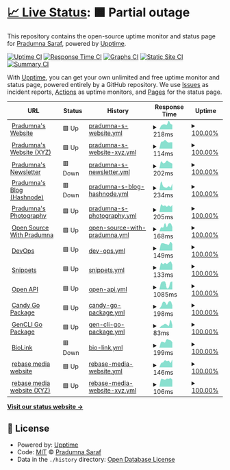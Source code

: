 # [📈 Live Status](https://Pradumnasaraf.github.io/Monitoring): <!--live status--> **🟧 Partial outage**

This repository contains the open-source uptime monitor and status page for [Pradumna Saraf](https://www.pradumnasaraf.dev), powered by [Upptime](https://github.com/upptime/upptime).

[![Uptime CI](https://github.com/Pradumnasaraf/Monitoring/workflows/Uptime%20CI/badge.svg)](https://github.com/Pradumnasaraf/Monitoring/actions?query=workflow%3A%22Uptime+CI%22)
[![Response Time CI](https://github.com/Pradumnasaraf/Monitoring/workflows/Response%20Time%20CI/badge.svg)](https://github.com/Pradumnasaraf/Monitoring/actions?query=workflow%3A%22Response+Time+CI%22)
[![Graphs CI](https://github.com/Pradumnasaraf/Monitoring/workflows/Graphs%20CI/badge.svg)](https://github.com/Pradumnasaraf/Monitoring/actions?query=workflow%3A%22Graphs+CI%22)
[![Static Site CI](https://github.com/Pradumnasaraf/Monitoring/workflows/Static%20Site%20CI/badge.svg)](https://github.com/Pradumnasaraf/Monitoring/actions?query=workflow%3A%22Static+Site+CI%22)
[![Summary CI](https://github.com/Pradumnasaraf/Monitoring/workflows/Summary%20CI/badge.svg)](https://github.com/Pradumnasaraf/Monitoring/actions?query=workflow%3A%22Summary+CI%22)

With [Upptime](https://upptime.js.org), you can get your own unlimited and free uptime monitor and status page, powered entirely by a GitHub repository. We use [Issues](https://github.com/Pradumnasaraf/Monitoring/issues) as incident reports, [Actions](https://github.com/Pradumnasaraf/Monitoring/actions) as uptime monitors, and [Pages](https://Pradumnasaraf.github.io/Monitoring) for the status page.

<!--start: status pages-->
<!-- This summary is generated by Upptime (https://github.com/upptime/upptime) -->
<!-- Do not edit this manually, your changes will be overwritten -->
<!-- prettier-ignore -->
| URL | Status | History | Response Time | Uptime |
| --- | ------ | ------- | ------------- | ------ |
| <img alt="" src="https://icons.duckduckgo.com/ip3/pradumnasaraf.dev.ico" height="13"> [Pradumna's Website](https://pradumnasaraf.dev) | 🟩 Up | [pradumna-s-website.yml](https://github.com/Pradumnasaraf/Monitoring/commits/HEAD/history/pradumna-s-website.yml) | <details><summary><img alt="Response time graph" src="./graphs/pradumna-s-website/response-time-week.png" height="20"> 218ms</summary><br><a href="https://Pradumnasaraf.github.io/Monitoring/history/pradumna-s-website"><img alt="Response time 188" src="https://img.shields.io/endpoint?url=https%3A%2F%2Fraw.githubusercontent.com%2FPradumnasaraf%2FMonitoring%2FHEAD%2Fapi%2Fpradumna-s-website%2Fresponse-time.json"></a><br><a href="https://Pradumnasaraf.github.io/Monitoring/history/pradumna-s-website"><img alt="24-hour response time 200" src="https://img.shields.io/endpoint?url=https%3A%2F%2Fraw.githubusercontent.com%2FPradumnasaraf%2FMonitoring%2FHEAD%2Fapi%2Fpradumna-s-website%2Fresponse-time-day.json"></a><br><a href="https://Pradumnasaraf.github.io/Monitoring/history/pradumna-s-website"><img alt="7-day response time 218" src="https://img.shields.io/endpoint?url=https%3A%2F%2Fraw.githubusercontent.com%2FPradumnasaraf%2FMonitoring%2FHEAD%2Fapi%2Fpradumna-s-website%2Fresponse-time-week.json"></a><br><a href="https://Pradumnasaraf.github.io/Monitoring/history/pradumna-s-website"><img alt="30-day response time 199" src="https://img.shields.io/endpoint?url=https%3A%2F%2Fraw.githubusercontent.com%2FPradumnasaraf%2FMonitoring%2FHEAD%2Fapi%2Fpradumna-s-website%2Fresponse-time-month.json"></a><br><a href="https://Pradumnasaraf.github.io/Monitoring/history/pradumna-s-website"><img alt="1-year response time 188" src="https://img.shields.io/endpoint?url=https%3A%2F%2Fraw.githubusercontent.com%2FPradumnasaraf%2FMonitoring%2FHEAD%2Fapi%2Fpradumna-s-website%2Fresponse-time-year.json"></a></details> | <details><summary><a href="https://Pradumnasaraf.github.io/Monitoring/history/pradumna-s-website">100.00%</a></summary><a href="https://Pradumnasaraf.github.io/Monitoring/history/pradumna-s-website"><img alt="All-time uptime 100.00%" src="https://img.shields.io/endpoint?url=https%3A%2F%2Fraw.githubusercontent.com%2FPradumnasaraf%2FMonitoring%2FHEAD%2Fapi%2Fpradumna-s-website%2Fuptime.json"></a><br><a href="https://Pradumnasaraf.github.io/Monitoring/history/pradumna-s-website"><img alt="24-hour uptime 100.00%" src="https://img.shields.io/endpoint?url=https%3A%2F%2Fraw.githubusercontent.com%2FPradumnasaraf%2FMonitoring%2FHEAD%2Fapi%2Fpradumna-s-website%2Fuptime-day.json"></a><br><a href="https://Pradumnasaraf.github.io/Monitoring/history/pradumna-s-website"><img alt="7-day uptime 100.00%" src="https://img.shields.io/endpoint?url=https%3A%2F%2Fraw.githubusercontent.com%2FPradumnasaraf%2FMonitoring%2FHEAD%2Fapi%2Fpradumna-s-website%2Fuptime-week.json"></a><br><a href="https://Pradumnasaraf.github.io/Monitoring/history/pradumna-s-website"><img alt="30-day uptime 100.00%" src="https://img.shields.io/endpoint?url=https%3A%2F%2Fraw.githubusercontent.com%2FPradumnasaraf%2FMonitoring%2FHEAD%2Fapi%2Fpradumna-s-website%2Fuptime-month.json"></a><br><a href="https://Pradumnasaraf.github.io/Monitoring/history/pradumna-s-website"><img alt="1-year uptime 100.00%" src="https://img.shields.io/endpoint?url=https%3A%2F%2Fraw.githubusercontent.com%2FPradumnasaraf%2FMonitoring%2FHEAD%2Fapi%2Fpradumna-s-website%2Fuptime-year.json"></a></details>
| <img alt="" src="https://icons.duckduckgo.com/ip3/pradumnasaraf.xyz.ico" height="13"> [Pradumna's Website (XYZ)](https://pradumnasaraf.xyz) | 🟩 Up | [pradumna-s-website-xyz.yml](https://github.com/Pradumnasaraf/Monitoring/commits/HEAD/history/pradumna-s-website-xyz.yml) | <details><summary><img alt="Response time graph" src="./graphs/pradumna-s-website-xyz/response-time-week.png" height="20"> 114ms</summary><br><a href="https://Pradumnasaraf.github.io/Monitoring/history/pradumna-s-website-xyz"><img alt="Response time 122" src="https://img.shields.io/endpoint?url=https%3A%2F%2Fraw.githubusercontent.com%2FPradumnasaraf%2FMonitoring%2FHEAD%2Fapi%2Fpradumna-s-website-xyz%2Fresponse-time.json"></a><br><a href="https://Pradumnasaraf.github.io/Monitoring/history/pradumna-s-website-xyz"><img alt="24-hour response time 133" src="https://img.shields.io/endpoint?url=https%3A%2F%2Fraw.githubusercontent.com%2FPradumnasaraf%2FMonitoring%2FHEAD%2Fapi%2Fpradumna-s-website-xyz%2Fresponse-time-day.json"></a><br><a href="https://Pradumnasaraf.github.io/Monitoring/history/pradumna-s-website-xyz"><img alt="7-day response time 114" src="https://img.shields.io/endpoint?url=https%3A%2F%2Fraw.githubusercontent.com%2FPradumnasaraf%2FMonitoring%2FHEAD%2Fapi%2Fpradumna-s-website-xyz%2Fresponse-time-week.json"></a><br><a href="https://Pradumnasaraf.github.io/Monitoring/history/pradumna-s-website-xyz"><img alt="30-day response time 121" src="https://img.shields.io/endpoint?url=https%3A%2F%2Fraw.githubusercontent.com%2FPradumnasaraf%2FMonitoring%2FHEAD%2Fapi%2Fpradumna-s-website-xyz%2Fresponse-time-month.json"></a><br><a href="https://Pradumnasaraf.github.io/Monitoring/history/pradumna-s-website-xyz"><img alt="1-year response time 122" src="https://img.shields.io/endpoint?url=https%3A%2F%2Fraw.githubusercontent.com%2FPradumnasaraf%2FMonitoring%2FHEAD%2Fapi%2Fpradumna-s-website-xyz%2Fresponse-time-year.json"></a></details> | <details><summary><a href="https://Pradumnasaraf.github.io/Monitoring/history/pradumna-s-website-xyz">100.00%</a></summary><a href="https://Pradumnasaraf.github.io/Monitoring/history/pradumna-s-website-xyz"><img alt="All-time uptime 100.00%" src="https://img.shields.io/endpoint?url=https%3A%2F%2Fraw.githubusercontent.com%2FPradumnasaraf%2FMonitoring%2FHEAD%2Fapi%2Fpradumna-s-website-xyz%2Fuptime.json"></a><br><a href="https://Pradumnasaraf.github.io/Monitoring/history/pradumna-s-website-xyz"><img alt="24-hour uptime 100.00%" src="https://img.shields.io/endpoint?url=https%3A%2F%2Fraw.githubusercontent.com%2FPradumnasaraf%2FMonitoring%2FHEAD%2Fapi%2Fpradumna-s-website-xyz%2Fuptime-day.json"></a><br><a href="https://Pradumnasaraf.github.io/Monitoring/history/pradumna-s-website-xyz"><img alt="7-day uptime 100.00%" src="https://img.shields.io/endpoint?url=https%3A%2F%2Fraw.githubusercontent.com%2FPradumnasaraf%2FMonitoring%2FHEAD%2Fapi%2Fpradumna-s-website-xyz%2Fuptime-week.json"></a><br><a href="https://Pradumnasaraf.github.io/Monitoring/history/pradumna-s-website-xyz"><img alt="30-day uptime 100.00%" src="https://img.shields.io/endpoint?url=https%3A%2F%2Fraw.githubusercontent.com%2FPradumnasaraf%2FMonitoring%2FHEAD%2Fapi%2Fpradumna-s-website-xyz%2Fuptime-month.json"></a><br><a href="https://Pradumnasaraf.github.io/Monitoring/history/pradumna-s-website-xyz"><img alt="1-year uptime 100.00%" src="https://img.shields.io/endpoint?url=https%3A%2F%2Fraw.githubusercontent.com%2FPradumnasaraf%2FMonitoring%2FHEAD%2Fapi%2Fpradumna-s-website-xyz%2Fuptime-year.json"></a></details>
| <img alt="" src="https://icons.duckduckgo.com/ip3/newsletter.pradumnasaraf.dev.ico" height="13"> [Pradumna's Newsletter](https://newsletter.pradumnasaraf.dev) | 🟥 Down | [pradumna-s-newsletter.yml](https://github.com/Pradumnasaraf/Monitoring/commits/HEAD/history/pradumna-s-newsletter.yml) | <details><summary><img alt="Response time graph" src="./graphs/pradumna-s-newsletter/response-time-week.png" height="20"> 202ms</summary><br><a href="https://Pradumnasaraf.github.io/Monitoring/history/pradumna-s-newsletter"><img alt="Response time 208" src="https://img.shields.io/endpoint?url=https%3A%2F%2Fraw.githubusercontent.com%2FPradumnasaraf%2FMonitoring%2FHEAD%2Fapi%2Fpradumna-s-newsletter%2Fresponse-time.json"></a><br><a href="https://Pradumnasaraf.github.io/Monitoring/history/pradumna-s-newsletter"><img alt="24-hour response time 211" src="https://img.shields.io/endpoint?url=https%3A%2F%2Fraw.githubusercontent.com%2FPradumnasaraf%2FMonitoring%2FHEAD%2Fapi%2Fpradumna-s-newsletter%2Fresponse-time-day.json"></a><br><a href="https://Pradumnasaraf.github.io/Monitoring/history/pradumna-s-newsletter"><img alt="7-day response time 202" src="https://img.shields.io/endpoint?url=https%3A%2F%2Fraw.githubusercontent.com%2FPradumnasaraf%2FMonitoring%2FHEAD%2Fapi%2Fpradumna-s-newsletter%2Fresponse-time-week.json"></a><br><a href="https://Pradumnasaraf.github.io/Monitoring/history/pradumna-s-newsletter"><img alt="30-day response time 203" src="https://img.shields.io/endpoint?url=https%3A%2F%2Fraw.githubusercontent.com%2FPradumnasaraf%2FMonitoring%2FHEAD%2Fapi%2Fpradumna-s-newsletter%2Fresponse-time-month.json"></a><br><a href="https://Pradumnasaraf.github.io/Monitoring/history/pradumna-s-newsletter"><img alt="1-year response time 208" src="https://img.shields.io/endpoint?url=https%3A%2F%2Fraw.githubusercontent.com%2FPradumnasaraf%2FMonitoring%2FHEAD%2Fapi%2Fpradumna-s-newsletter%2Fresponse-time-year.json"></a></details> | <details><summary><a href="https://Pradumnasaraf.github.io/Monitoring/history/pradumna-s-newsletter">100.00%</a></summary><a href="https://Pradumnasaraf.github.io/Monitoring/history/pradumna-s-newsletter"><img alt="All-time uptime 94.89%" src="https://img.shields.io/endpoint?url=https%3A%2F%2Fraw.githubusercontent.com%2FPradumnasaraf%2FMonitoring%2FHEAD%2Fapi%2Fpradumna-s-newsletter%2Fuptime.json"></a><br><a href="https://Pradumnasaraf.github.io/Monitoring/history/pradumna-s-newsletter"><img alt="24-hour uptime 100.00%" src="https://img.shields.io/endpoint?url=https%3A%2F%2Fraw.githubusercontent.com%2FPradumnasaraf%2FMonitoring%2FHEAD%2Fapi%2Fpradumna-s-newsletter%2Fuptime-day.json"></a><br><a href="https://Pradumnasaraf.github.io/Monitoring/history/pradumna-s-newsletter"><img alt="7-day uptime 100.00%" src="https://img.shields.io/endpoint?url=https%3A%2F%2Fraw.githubusercontent.com%2FPradumnasaraf%2FMonitoring%2FHEAD%2Fapi%2Fpradumna-s-newsletter%2Fuptime-week.json"></a><br><a href="https://Pradumnasaraf.github.io/Monitoring/history/pradumna-s-newsletter"><img alt="30-day uptime 100.00%" src="https://img.shields.io/endpoint?url=https%3A%2F%2Fraw.githubusercontent.com%2FPradumnasaraf%2FMonitoring%2FHEAD%2Fapi%2Fpradumna-s-newsletter%2Fuptime-month.json"></a><br><a href="https://Pradumnasaraf.github.io/Monitoring/history/pradumna-s-newsletter"><img alt="1-year uptime 94.89%" src="https://img.shields.io/endpoint?url=https%3A%2F%2Fraw.githubusercontent.com%2FPradumnasaraf%2FMonitoring%2FHEAD%2Fapi%2Fpradumna-s-newsletter%2Fuptime-year.json"></a></details>
| <img alt="" src="https://icons.duckduckgo.com/ip3/blog.pradumnasaraf.dev.ico" height="13"> [Pradumna's Blog (Hashnode)](https://blog.pradumnasaraf.dev) | 🟥 Down | [pradumna-s-blog-hashnode.yml](https://github.com/Pradumnasaraf/Monitoring/commits/HEAD/history/pradumna-s-blog-hashnode.yml) | <details><summary><img alt="Response time graph" src="./graphs/pradumna-s-blog-hashnode/response-time-week.png" height="20"> 234ms</summary><br><a href="https://Pradumnasaraf.github.io/Monitoring/history/pradumna-s-blog-hashnode"><img alt="Response time 237" src="https://img.shields.io/endpoint?url=https%3A%2F%2Fraw.githubusercontent.com%2FPradumnasaraf%2FMonitoring%2FHEAD%2Fapi%2Fpradumna-s-blog-hashnode%2Fresponse-time.json"></a><br><a href="https://Pradumnasaraf.github.io/Monitoring/history/pradumna-s-blog-hashnode"><img alt="24-hour response time 155" src="https://img.shields.io/endpoint?url=https%3A%2F%2Fraw.githubusercontent.com%2FPradumnasaraf%2FMonitoring%2FHEAD%2Fapi%2Fpradumna-s-blog-hashnode%2Fresponse-time-day.json"></a><br><a href="https://Pradumnasaraf.github.io/Monitoring/history/pradumna-s-blog-hashnode"><img alt="7-day response time 234" src="https://img.shields.io/endpoint?url=https%3A%2F%2Fraw.githubusercontent.com%2FPradumnasaraf%2FMonitoring%2FHEAD%2Fapi%2Fpradumna-s-blog-hashnode%2Fresponse-time-week.json"></a><br><a href="https://Pradumnasaraf.github.io/Monitoring/history/pradumna-s-blog-hashnode"><img alt="30-day response time 249" src="https://img.shields.io/endpoint?url=https%3A%2F%2Fraw.githubusercontent.com%2FPradumnasaraf%2FMonitoring%2FHEAD%2Fapi%2Fpradumna-s-blog-hashnode%2Fresponse-time-month.json"></a><br><a href="https://Pradumnasaraf.github.io/Monitoring/history/pradumna-s-blog-hashnode"><img alt="1-year response time 237" src="https://img.shields.io/endpoint?url=https%3A%2F%2Fraw.githubusercontent.com%2FPradumnasaraf%2FMonitoring%2FHEAD%2Fapi%2Fpradumna-s-blog-hashnode%2Fresponse-time-year.json"></a></details> | <details><summary><a href="https://Pradumnasaraf.github.io/Monitoring/history/pradumna-s-blog-hashnode">100.00%</a></summary><a href="https://Pradumnasaraf.github.io/Monitoring/history/pradumna-s-blog-hashnode"><img alt="All-time uptime 94.89%" src="https://img.shields.io/endpoint?url=https%3A%2F%2Fraw.githubusercontent.com%2FPradumnasaraf%2FMonitoring%2FHEAD%2Fapi%2Fpradumna-s-blog-hashnode%2Fuptime.json"></a><br><a href="https://Pradumnasaraf.github.io/Monitoring/history/pradumna-s-blog-hashnode"><img alt="24-hour uptime 100.00%" src="https://img.shields.io/endpoint?url=https%3A%2F%2Fraw.githubusercontent.com%2FPradumnasaraf%2FMonitoring%2FHEAD%2Fapi%2Fpradumna-s-blog-hashnode%2Fuptime-day.json"></a><br><a href="https://Pradumnasaraf.github.io/Monitoring/history/pradumna-s-blog-hashnode"><img alt="7-day uptime 100.00%" src="https://img.shields.io/endpoint?url=https%3A%2F%2Fraw.githubusercontent.com%2FPradumnasaraf%2FMonitoring%2FHEAD%2Fapi%2Fpradumna-s-blog-hashnode%2Fuptime-week.json"></a><br><a href="https://Pradumnasaraf.github.io/Monitoring/history/pradumna-s-blog-hashnode"><img alt="30-day uptime 100.00%" src="https://img.shields.io/endpoint?url=https%3A%2F%2Fraw.githubusercontent.com%2FPradumnasaraf%2FMonitoring%2FHEAD%2Fapi%2Fpradumna-s-blog-hashnode%2Fuptime-month.json"></a><br><a href="https://Pradumnasaraf.github.io/Monitoring/history/pradumna-s-blog-hashnode"><img alt="1-year uptime 94.89%" src="https://img.shields.io/endpoint?url=https%3A%2F%2Fraw.githubusercontent.com%2FPradumnasaraf%2FMonitoring%2FHEAD%2Fapi%2Fpradumna-s-blog-hashnode%2Fuptime-year.json"></a></details>
| <img alt="" src="https://icons.duckduckgo.com/ip3/camera.pradumnasaraf.dev.ico" height="13"> [Pradumna's Photography](https://camera.pradumnasaraf.dev) | 🟩 Up | [pradumna-s-photography.yml](https://github.com/Pradumnasaraf/Monitoring/commits/HEAD/history/pradumna-s-photography.yml) | <details><summary><img alt="Response time graph" src="./graphs/pradumna-s-photography/response-time-week.png" height="20"> 205ms</summary><br><a href="https://Pradumnasaraf.github.io/Monitoring/history/pradumna-s-photography"><img alt="Response time 223" src="https://img.shields.io/endpoint?url=https%3A%2F%2Fraw.githubusercontent.com%2FPradumnasaraf%2FMonitoring%2FHEAD%2Fapi%2Fpradumna-s-photography%2Fresponse-time.json"></a><br><a href="https://Pradumnasaraf.github.io/Monitoring/history/pradumna-s-photography"><img alt="24-hour response time 173" src="https://img.shields.io/endpoint?url=https%3A%2F%2Fraw.githubusercontent.com%2FPradumnasaraf%2FMonitoring%2FHEAD%2Fapi%2Fpradumna-s-photography%2Fresponse-time-day.json"></a><br><a href="https://Pradumnasaraf.github.io/Monitoring/history/pradumna-s-photography"><img alt="7-day response time 205" src="https://img.shields.io/endpoint?url=https%3A%2F%2Fraw.githubusercontent.com%2FPradumnasaraf%2FMonitoring%2FHEAD%2Fapi%2Fpradumna-s-photography%2Fresponse-time-week.json"></a><br><a href="https://Pradumnasaraf.github.io/Monitoring/history/pradumna-s-photography"><img alt="30-day response time 230" src="https://img.shields.io/endpoint?url=https%3A%2F%2Fraw.githubusercontent.com%2FPradumnasaraf%2FMonitoring%2FHEAD%2Fapi%2Fpradumna-s-photography%2Fresponse-time-month.json"></a><br><a href="https://Pradumnasaraf.github.io/Monitoring/history/pradumna-s-photography"><img alt="1-year response time 223" src="https://img.shields.io/endpoint?url=https%3A%2F%2Fraw.githubusercontent.com%2FPradumnasaraf%2FMonitoring%2FHEAD%2Fapi%2Fpradumna-s-photography%2Fresponse-time-year.json"></a></details> | <details><summary><a href="https://Pradumnasaraf.github.io/Monitoring/history/pradumna-s-photography">100.00%</a></summary><a href="https://Pradumnasaraf.github.io/Monitoring/history/pradumna-s-photography"><img alt="All-time uptime 100.00%" src="https://img.shields.io/endpoint?url=https%3A%2F%2Fraw.githubusercontent.com%2FPradumnasaraf%2FMonitoring%2FHEAD%2Fapi%2Fpradumna-s-photography%2Fuptime.json"></a><br><a href="https://Pradumnasaraf.github.io/Monitoring/history/pradumna-s-photography"><img alt="24-hour uptime 100.00%" src="https://img.shields.io/endpoint?url=https%3A%2F%2Fraw.githubusercontent.com%2FPradumnasaraf%2FMonitoring%2FHEAD%2Fapi%2Fpradumna-s-photography%2Fuptime-day.json"></a><br><a href="https://Pradumnasaraf.github.io/Monitoring/history/pradumna-s-photography"><img alt="7-day uptime 100.00%" src="https://img.shields.io/endpoint?url=https%3A%2F%2Fraw.githubusercontent.com%2FPradumnasaraf%2FMonitoring%2FHEAD%2Fapi%2Fpradumna-s-photography%2Fuptime-week.json"></a><br><a href="https://Pradumnasaraf.github.io/Monitoring/history/pradumna-s-photography"><img alt="30-day uptime 100.00%" src="https://img.shields.io/endpoint?url=https%3A%2F%2Fraw.githubusercontent.com%2FPradumnasaraf%2FMonitoring%2FHEAD%2Fapi%2Fpradumna-s-photography%2Fuptime-month.json"></a><br><a href="https://Pradumnasaraf.github.io/Monitoring/history/pradumna-s-photography"><img alt="1-year uptime 100.00%" src="https://img.shields.io/endpoint?url=https%3A%2F%2Fraw.githubusercontent.com%2FPradumnasaraf%2FMonitoring%2FHEAD%2Fapi%2Fpradumna-s-photography%2Fuptime-year.json"></a></details>
| <img alt="" src="https://icons.duckduckgo.com/ip3/os.pradumnasaraf.dev.ico" height="13"> [Open Source With Pradumna](https://os.pradumnasaraf.dev) | 🟩 Up | [open-source-with-pradumna.yml](https://github.com/Pradumnasaraf/Monitoring/commits/HEAD/history/open-source-with-pradumna.yml) | <details><summary><img alt="Response time graph" src="./graphs/open-source-with-pradumna/response-time-week.png" height="20"> 168ms</summary><br><a href="https://Pradumnasaraf.github.io/Monitoring/history/open-source-with-pradumna"><img alt="Response time 229" src="https://img.shields.io/endpoint?url=https%3A%2F%2Fraw.githubusercontent.com%2FPradumnasaraf%2FMonitoring%2FHEAD%2Fapi%2Fopen-source-with-pradumna%2Fresponse-time.json"></a><br><a href="https://Pradumnasaraf.github.io/Monitoring/history/open-source-with-pradumna"><img alt="24-hour response time 159" src="https://img.shields.io/endpoint?url=https%3A%2F%2Fraw.githubusercontent.com%2FPradumnasaraf%2FMonitoring%2FHEAD%2Fapi%2Fopen-source-with-pradumna%2Fresponse-time-day.json"></a><br><a href="https://Pradumnasaraf.github.io/Monitoring/history/open-source-with-pradumna"><img alt="7-day response time 168" src="https://img.shields.io/endpoint?url=https%3A%2F%2Fraw.githubusercontent.com%2FPradumnasaraf%2FMonitoring%2FHEAD%2Fapi%2Fopen-source-with-pradumna%2Fresponse-time-week.json"></a><br><a href="https://Pradumnasaraf.github.io/Monitoring/history/open-source-with-pradumna"><img alt="30-day response time 177" src="https://img.shields.io/endpoint?url=https%3A%2F%2Fraw.githubusercontent.com%2FPradumnasaraf%2FMonitoring%2FHEAD%2Fapi%2Fopen-source-with-pradumna%2Fresponse-time-month.json"></a><br><a href="https://Pradumnasaraf.github.io/Monitoring/history/open-source-with-pradumna"><img alt="1-year response time 181" src="https://img.shields.io/endpoint?url=https%3A%2F%2Fraw.githubusercontent.com%2FPradumnasaraf%2FMonitoring%2FHEAD%2Fapi%2Fopen-source-with-pradumna%2Fresponse-time-year.json"></a></details> | <details><summary><a href="https://Pradumnasaraf.github.io/Monitoring/history/open-source-with-pradumna">100.00%</a></summary><a href="https://Pradumnasaraf.github.io/Monitoring/history/open-source-with-pradumna"><img alt="All-time uptime 99.92%" src="https://img.shields.io/endpoint?url=https%3A%2F%2Fraw.githubusercontent.com%2FPradumnasaraf%2FMonitoring%2FHEAD%2Fapi%2Fopen-source-with-pradumna%2Fuptime.json"></a><br><a href="https://Pradumnasaraf.github.io/Monitoring/history/open-source-with-pradumna"><img alt="24-hour uptime 100.00%" src="https://img.shields.io/endpoint?url=https%3A%2F%2Fraw.githubusercontent.com%2FPradumnasaraf%2FMonitoring%2FHEAD%2Fapi%2Fopen-source-with-pradumna%2Fuptime-day.json"></a><br><a href="https://Pradumnasaraf.github.io/Monitoring/history/open-source-with-pradumna"><img alt="7-day uptime 100.00%" src="https://img.shields.io/endpoint?url=https%3A%2F%2Fraw.githubusercontent.com%2FPradumnasaraf%2FMonitoring%2FHEAD%2Fapi%2Fopen-source-with-pradumna%2Fuptime-week.json"></a><br><a href="https://Pradumnasaraf.github.io/Monitoring/history/open-source-with-pradumna"><img alt="30-day uptime 100.00%" src="https://img.shields.io/endpoint?url=https%3A%2F%2Fraw.githubusercontent.com%2FPradumnasaraf%2FMonitoring%2FHEAD%2Fapi%2Fopen-source-with-pradumna%2Fuptime-month.json"></a><br><a href="https://Pradumnasaraf.github.io/Monitoring/history/open-source-with-pradumna"><img alt="1-year uptime 99.99%" src="https://img.shields.io/endpoint?url=https%3A%2F%2Fraw.githubusercontent.com%2FPradumnasaraf%2FMonitoring%2FHEAD%2Fapi%2Fopen-source-with-pradumna%2Fuptime-year.json"></a></details>
| <img alt="" src="https://icons.duckduckgo.com/ip3/devops.pradumnasaraf.dev.ico" height="13"> [DevOps](https://devops.pradumnasaraf.dev) | 🟩 Up | [dev-ops.yml](https://github.com/Pradumnasaraf/Monitoring/commits/HEAD/history/dev-ops.yml) | <details><summary><img alt="Response time graph" src="./graphs/dev-ops/response-time-week.png" height="20"> 149ms</summary><br><a href="https://Pradumnasaraf.github.io/Monitoring/history/dev-ops"><img alt="Response time 163" src="https://img.shields.io/endpoint?url=https%3A%2F%2Fraw.githubusercontent.com%2FPradumnasaraf%2FMonitoring%2FHEAD%2Fapi%2Fdev-ops%2Fresponse-time.json"></a><br><a href="https://Pradumnasaraf.github.io/Monitoring/history/dev-ops"><img alt="24-hour response time 195" src="https://img.shields.io/endpoint?url=https%3A%2F%2Fraw.githubusercontent.com%2FPradumnasaraf%2FMonitoring%2FHEAD%2Fapi%2Fdev-ops%2Fresponse-time-day.json"></a><br><a href="https://Pradumnasaraf.github.io/Monitoring/history/dev-ops"><img alt="7-day response time 149" src="https://img.shields.io/endpoint?url=https%3A%2F%2Fraw.githubusercontent.com%2FPradumnasaraf%2FMonitoring%2FHEAD%2Fapi%2Fdev-ops%2Fresponse-time-week.json"></a><br><a href="https://Pradumnasaraf.github.io/Monitoring/history/dev-ops"><img alt="30-day response time 153" src="https://img.shields.io/endpoint?url=https%3A%2F%2Fraw.githubusercontent.com%2FPradumnasaraf%2FMonitoring%2FHEAD%2Fapi%2Fdev-ops%2Fresponse-time-month.json"></a><br><a href="https://Pradumnasaraf.github.io/Monitoring/history/dev-ops"><img alt="1-year response time 163" src="https://img.shields.io/endpoint?url=https%3A%2F%2Fraw.githubusercontent.com%2FPradumnasaraf%2FMonitoring%2FHEAD%2Fapi%2Fdev-ops%2Fresponse-time-year.json"></a></details> | <details><summary><a href="https://Pradumnasaraf.github.io/Monitoring/history/dev-ops">100.00%</a></summary><a href="https://Pradumnasaraf.github.io/Monitoring/history/dev-ops"><img alt="All-time uptime 99.98%" src="https://img.shields.io/endpoint?url=https%3A%2F%2Fraw.githubusercontent.com%2FPradumnasaraf%2FMonitoring%2FHEAD%2Fapi%2Fdev-ops%2Fuptime.json"></a><br><a href="https://Pradumnasaraf.github.io/Monitoring/history/dev-ops"><img alt="24-hour uptime 100.00%" src="https://img.shields.io/endpoint?url=https%3A%2F%2Fraw.githubusercontent.com%2FPradumnasaraf%2FMonitoring%2FHEAD%2Fapi%2Fdev-ops%2Fuptime-day.json"></a><br><a href="https://Pradumnasaraf.github.io/Monitoring/history/dev-ops"><img alt="7-day uptime 100.00%" src="https://img.shields.io/endpoint?url=https%3A%2F%2Fraw.githubusercontent.com%2FPradumnasaraf%2FMonitoring%2FHEAD%2Fapi%2Fdev-ops%2Fuptime-week.json"></a><br><a href="https://Pradumnasaraf.github.io/Monitoring/history/dev-ops"><img alt="30-day uptime 100.00%" src="https://img.shields.io/endpoint?url=https%3A%2F%2Fraw.githubusercontent.com%2FPradumnasaraf%2FMonitoring%2FHEAD%2Fapi%2Fdev-ops%2Fuptime-month.json"></a><br><a href="https://Pradumnasaraf.github.io/Monitoring/history/dev-ops"><img alt="1-year uptime 99.98%" src="https://img.shields.io/endpoint?url=https%3A%2F%2Fraw.githubusercontent.com%2FPradumnasaraf%2FMonitoring%2FHEAD%2Fapi%2Fdev-ops%2Fuptime-year.json"></a></details>
| <img alt="" src="https://icons.duckduckgo.com/ip3/snippets.pradumnasaraf.dev.ico" height="13"> [Snippets](https://snippets.pradumnasaraf.dev) | 🟩 Up | [snippets.yml](https://github.com/Pradumnasaraf/Monitoring/commits/HEAD/history/snippets.yml) | <details><summary><img alt="Response time graph" src="./graphs/snippets/response-time-week.png" height="20"> 133ms</summary><br><a href="https://Pradumnasaraf.github.io/Monitoring/history/snippets"><img alt="Response time 189" src="https://img.shields.io/endpoint?url=https%3A%2F%2Fraw.githubusercontent.com%2FPradumnasaraf%2FMonitoring%2FHEAD%2Fapi%2Fsnippets%2Fresponse-time.json"></a><br><a href="https://Pradumnasaraf.github.io/Monitoring/history/snippets"><img alt="24-hour response time 134" src="https://img.shields.io/endpoint?url=https%3A%2F%2Fraw.githubusercontent.com%2FPradumnasaraf%2FMonitoring%2FHEAD%2Fapi%2Fsnippets%2Fresponse-time-day.json"></a><br><a href="https://Pradumnasaraf.github.io/Monitoring/history/snippets"><img alt="7-day response time 133" src="https://img.shields.io/endpoint?url=https%3A%2F%2Fraw.githubusercontent.com%2FPradumnasaraf%2FMonitoring%2FHEAD%2Fapi%2Fsnippets%2Fresponse-time-week.json"></a><br><a href="https://Pradumnasaraf.github.io/Monitoring/history/snippets"><img alt="30-day response time 154" src="https://img.shields.io/endpoint?url=https%3A%2F%2Fraw.githubusercontent.com%2FPradumnasaraf%2FMonitoring%2FHEAD%2Fapi%2Fsnippets%2Fresponse-time-month.json"></a><br><a href="https://Pradumnasaraf.github.io/Monitoring/history/snippets"><img alt="1-year response time 189" src="https://img.shields.io/endpoint?url=https%3A%2F%2Fraw.githubusercontent.com%2FPradumnasaraf%2FMonitoring%2FHEAD%2Fapi%2Fsnippets%2Fresponse-time-year.json"></a></details> | <details><summary><a href="https://Pradumnasaraf.github.io/Monitoring/history/snippets">100.00%</a></summary><a href="https://Pradumnasaraf.github.io/Monitoring/history/snippets"><img alt="All-time uptime 100.00%" src="https://img.shields.io/endpoint?url=https%3A%2F%2Fraw.githubusercontent.com%2FPradumnasaraf%2FMonitoring%2FHEAD%2Fapi%2Fsnippets%2Fuptime.json"></a><br><a href="https://Pradumnasaraf.github.io/Monitoring/history/snippets"><img alt="24-hour uptime 100.00%" src="https://img.shields.io/endpoint?url=https%3A%2F%2Fraw.githubusercontent.com%2FPradumnasaraf%2FMonitoring%2FHEAD%2Fapi%2Fsnippets%2Fuptime-day.json"></a><br><a href="https://Pradumnasaraf.github.io/Monitoring/history/snippets"><img alt="7-day uptime 100.00%" src="https://img.shields.io/endpoint?url=https%3A%2F%2Fraw.githubusercontent.com%2FPradumnasaraf%2FMonitoring%2FHEAD%2Fapi%2Fsnippets%2Fuptime-week.json"></a><br><a href="https://Pradumnasaraf.github.io/Monitoring/history/snippets"><img alt="30-day uptime 100.00%" src="https://img.shields.io/endpoint?url=https%3A%2F%2Fraw.githubusercontent.com%2FPradumnasaraf%2FMonitoring%2FHEAD%2Fapi%2Fsnippets%2Fuptime-month.json"></a><br><a href="https://Pradumnasaraf.github.io/Monitoring/history/snippets"><img alt="1-year uptime 100.00%" src="https://img.shields.io/endpoint?url=https%3A%2F%2Fraw.githubusercontent.com%2FPradumnasaraf%2FMonitoring%2FHEAD%2Fapi%2Fsnippets%2Fuptime-year.json"></a></details>
| <img alt="" src="https://icons.duckduckgo.com/ip3/opensourceapi.vercel.app.ico" height="13"> [Open API](https://opensourceapi.vercel.app) | 🟩 Up | [open-api.yml](https://github.com/Pradumnasaraf/Monitoring/commits/HEAD/history/open-api.yml) | <details><summary><img alt="Response time graph" src="./graphs/open-api/response-time-week.png" height="20"> 1085ms</summary><br><a href="https://Pradumnasaraf.github.io/Monitoring/history/open-api"><img alt="Response time 1094" src="https://img.shields.io/endpoint?url=https%3A%2F%2Fraw.githubusercontent.com%2FPradumnasaraf%2FMonitoring%2FHEAD%2Fapi%2Fopen-api%2Fresponse-time.json"></a><br><a href="https://Pradumnasaraf.github.io/Monitoring/history/open-api"><img alt="24-hour response time 1351" src="https://img.shields.io/endpoint?url=https%3A%2F%2Fraw.githubusercontent.com%2FPradumnasaraf%2FMonitoring%2FHEAD%2Fapi%2Fopen-api%2Fresponse-time-day.json"></a><br><a href="https://Pradumnasaraf.github.io/Monitoring/history/open-api"><img alt="7-day response time 1085" src="https://img.shields.io/endpoint?url=https%3A%2F%2Fraw.githubusercontent.com%2FPradumnasaraf%2FMonitoring%2FHEAD%2Fapi%2Fopen-api%2Fresponse-time-week.json"></a><br><a href="https://Pradumnasaraf.github.io/Monitoring/history/open-api"><img alt="30-day response time 1089" src="https://img.shields.io/endpoint?url=https%3A%2F%2Fraw.githubusercontent.com%2FPradumnasaraf%2FMonitoring%2FHEAD%2Fapi%2Fopen-api%2Fresponse-time-month.json"></a><br><a href="https://Pradumnasaraf.github.io/Monitoring/history/open-api"><img alt="1-year response time 1063" src="https://img.shields.io/endpoint?url=https%3A%2F%2Fraw.githubusercontent.com%2FPradumnasaraf%2FMonitoring%2FHEAD%2Fapi%2Fopen-api%2Fresponse-time-year.json"></a></details> | <details><summary><a href="https://Pradumnasaraf.github.io/Monitoring/history/open-api">100.00%</a></summary><a href="https://Pradumnasaraf.github.io/Monitoring/history/open-api"><img alt="All-time uptime 99.99%" src="https://img.shields.io/endpoint?url=https%3A%2F%2Fraw.githubusercontent.com%2FPradumnasaraf%2FMonitoring%2FHEAD%2Fapi%2Fopen-api%2Fuptime.json"></a><br><a href="https://Pradumnasaraf.github.io/Monitoring/history/open-api"><img alt="24-hour uptime 100.00%" src="https://img.shields.io/endpoint?url=https%3A%2F%2Fraw.githubusercontent.com%2FPradumnasaraf%2FMonitoring%2FHEAD%2Fapi%2Fopen-api%2Fuptime-day.json"></a><br><a href="https://Pradumnasaraf.github.io/Monitoring/history/open-api"><img alt="7-day uptime 100.00%" src="https://img.shields.io/endpoint?url=https%3A%2F%2Fraw.githubusercontent.com%2FPradumnasaraf%2FMonitoring%2FHEAD%2Fapi%2Fopen-api%2Fuptime-week.json"></a><br><a href="https://Pradumnasaraf.github.io/Monitoring/history/open-api"><img alt="30-day uptime 99.96%" src="https://img.shields.io/endpoint?url=https%3A%2F%2Fraw.githubusercontent.com%2FPradumnasaraf%2FMonitoring%2FHEAD%2Fapi%2Fopen-api%2Fuptime-month.json"></a><br><a href="https://Pradumnasaraf.github.io/Monitoring/history/open-api"><img alt="1-year uptime 99.99%" src="https://img.shields.io/endpoint?url=https%3A%2F%2Fraw.githubusercontent.com%2FPradumnasaraf%2FMonitoring%2FHEAD%2Fapi%2Fopen-api%2Fuptime-year.json"></a></details>
| <img alt="" src="https://icons.duckduckgo.com/ip3/pkg.go.dev.ico" height="13"> [Candy Go Package](https://pkg.go.dev/github.com/Pradumnasaraf/candy) | 🟩 Up | [candy-go-package.yml](https://github.com/Pradumnasaraf/Monitoring/commits/HEAD/history/candy-go-package.yml) | <details><summary><img alt="Response time graph" src="./graphs/candy-go-package/response-time-week.png" height="20"> 198ms</summary><br><a href="https://Pradumnasaraf.github.io/Monitoring/history/candy-go-package"><img alt="Response time 226" src="https://img.shields.io/endpoint?url=https%3A%2F%2Fraw.githubusercontent.com%2FPradumnasaraf%2FMonitoring%2FHEAD%2Fapi%2Fcandy-go-package%2Fresponse-time.json"></a><br><a href="https://Pradumnasaraf.github.io/Monitoring/history/candy-go-package"><img alt="24-hour response time 176" src="https://img.shields.io/endpoint?url=https%3A%2F%2Fraw.githubusercontent.com%2FPradumnasaraf%2FMonitoring%2FHEAD%2Fapi%2Fcandy-go-package%2Fresponse-time-day.json"></a><br><a href="https://Pradumnasaraf.github.io/Monitoring/history/candy-go-package"><img alt="7-day response time 198" src="https://img.shields.io/endpoint?url=https%3A%2F%2Fraw.githubusercontent.com%2FPradumnasaraf%2FMonitoring%2FHEAD%2Fapi%2Fcandy-go-package%2Fresponse-time-week.json"></a><br><a href="https://Pradumnasaraf.github.io/Monitoring/history/candy-go-package"><img alt="30-day response time 492" src="https://img.shields.io/endpoint?url=https%3A%2F%2Fraw.githubusercontent.com%2FPradumnasaraf%2FMonitoring%2FHEAD%2Fapi%2Fcandy-go-package%2Fresponse-time-month.json"></a><br><a href="https://Pradumnasaraf.github.io/Monitoring/history/candy-go-package"><img alt="1-year response time 249" src="https://img.shields.io/endpoint?url=https%3A%2F%2Fraw.githubusercontent.com%2FPradumnasaraf%2FMonitoring%2FHEAD%2Fapi%2Fcandy-go-package%2Fresponse-time-year.json"></a></details> | <details><summary><a href="https://Pradumnasaraf.github.io/Monitoring/history/candy-go-package">100.00%</a></summary><a href="https://Pradumnasaraf.github.io/Monitoring/history/candy-go-package"><img alt="All-time uptime 99.99%" src="https://img.shields.io/endpoint?url=https%3A%2F%2Fraw.githubusercontent.com%2FPradumnasaraf%2FMonitoring%2FHEAD%2Fapi%2Fcandy-go-package%2Fuptime.json"></a><br><a href="https://Pradumnasaraf.github.io/Monitoring/history/candy-go-package"><img alt="24-hour uptime 100.00%" src="https://img.shields.io/endpoint?url=https%3A%2F%2Fraw.githubusercontent.com%2FPradumnasaraf%2FMonitoring%2FHEAD%2Fapi%2Fcandy-go-package%2Fuptime-day.json"></a><br><a href="https://Pradumnasaraf.github.io/Monitoring/history/candy-go-package"><img alt="7-day uptime 100.00%" src="https://img.shields.io/endpoint?url=https%3A%2F%2Fraw.githubusercontent.com%2FPradumnasaraf%2FMonitoring%2FHEAD%2Fapi%2Fcandy-go-package%2Fuptime-week.json"></a><br><a href="https://Pradumnasaraf.github.io/Monitoring/history/candy-go-package"><img alt="30-day uptime 99.82%" src="https://img.shields.io/endpoint?url=https%3A%2F%2Fraw.githubusercontent.com%2FPradumnasaraf%2FMonitoring%2FHEAD%2Fapi%2Fcandy-go-package%2Fuptime-month.json"></a><br><a href="https://Pradumnasaraf.github.io/Monitoring/history/candy-go-package"><img alt="1-year uptime 99.98%" src="https://img.shields.io/endpoint?url=https%3A%2F%2Fraw.githubusercontent.com%2FPradumnasaraf%2FMonitoring%2FHEAD%2Fapi%2Fcandy-go-package%2Fuptime-year.json"></a></details>
| <img alt="" src="https://icons.duckduckgo.com/ip3/pkg.go.dev.ico" height="13"> [GenCLI Go Package](https://pkg.go.dev/github.com/Pradumnasaraf/gencli) | 🟩 Up | [gen-cli-go-package.yml](https://github.com/Pradumnasaraf/Monitoring/commits/HEAD/history/gen-cli-go-package.yml) | <details><summary><img alt="Response time graph" src="./graphs/gen-cli-go-package/response-time-week.png" height="20"> 83ms</summary><br><a href="https://Pradumnasaraf.github.io/Monitoring/history/gen-cli-go-package"><img alt="Response time 207" src="https://img.shields.io/endpoint?url=https%3A%2F%2Fraw.githubusercontent.com%2FPradumnasaraf%2FMonitoring%2FHEAD%2Fapi%2Fgen-cli-go-package%2Fresponse-time.json"></a><br><a href="https://Pradumnasaraf.github.io/Monitoring/history/gen-cli-go-package"><img alt="24-hour response time 53" src="https://img.shields.io/endpoint?url=https%3A%2F%2Fraw.githubusercontent.com%2FPradumnasaraf%2FMonitoring%2FHEAD%2Fapi%2Fgen-cli-go-package%2Fresponse-time-day.json"></a><br><a href="https://Pradumnasaraf.github.io/Monitoring/history/gen-cli-go-package"><img alt="7-day response time 83" src="https://img.shields.io/endpoint?url=https%3A%2F%2Fraw.githubusercontent.com%2FPradumnasaraf%2FMonitoring%2FHEAD%2Fapi%2Fgen-cli-go-package%2Fresponse-time-week.json"></a><br><a href="https://Pradumnasaraf.github.io/Monitoring/history/gen-cli-go-package"><img alt="30-day response time 907" src="https://img.shields.io/endpoint?url=https%3A%2F%2Fraw.githubusercontent.com%2FPradumnasaraf%2FMonitoring%2FHEAD%2Fapi%2Fgen-cli-go-package%2Fresponse-time-month.json"></a><br><a href="https://Pradumnasaraf.github.io/Monitoring/history/gen-cli-go-package"><img alt="1-year response time 207" src="https://img.shields.io/endpoint?url=https%3A%2F%2Fraw.githubusercontent.com%2FPradumnasaraf%2FMonitoring%2FHEAD%2Fapi%2Fgen-cli-go-package%2Fresponse-time-year.json"></a></details> | <details><summary><a href="https://Pradumnasaraf.github.io/Monitoring/history/gen-cli-go-package">100.00%</a></summary><a href="https://Pradumnasaraf.github.io/Monitoring/history/gen-cli-go-package"><img alt="All-time uptime 99.97%" src="https://img.shields.io/endpoint?url=https%3A%2F%2Fraw.githubusercontent.com%2FPradumnasaraf%2FMonitoring%2FHEAD%2Fapi%2Fgen-cli-go-package%2Fuptime.json"></a><br><a href="https://Pradumnasaraf.github.io/Monitoring/history/gen-cli-go-package"><img alt="24-hour uptime 100.00%" src="https://img.shields.io/endpoint?url=https%3A%2F%2Fraw.githubusercontent.com%2FPradumnasaraf%2FMonitoring%2FHEAD%2Fapi%2Fgen-cli-go-package%2Fuptime-day.json"></a><br><a href="https://Pradumnasaraf.github.io/Monitoring/history/gen-cli-go-package"><img alt="7-day uptime 100.00%" src="https://img.shields.io/endpoint?url=https%3A%2F%2Fraw.githubusercontent.com%2FPradumnasaraf%2FMonitoring%2FHEAD%2Fapi%2Fgen-cli-go-package%2Fuptime-week.json"></a><br><a href="https://Pradumnasaraf.github.io/Monitoring/history/gen-cli-go-package"><img alt="30-day uptime 99.80%" src="https://img.shields.io/endpoint?url=https%3A%2F%2Fraw.githubusercontent.com%2FPradumnasaraf%2FMonitoring%2FHEAD%2Fapi%2Fgen-cli-go-package%2Fuptime-month.json"></a><br><a href="https://Pradumnasaraf.github.io/Monitoring/history/gen-cli-go-package"><img alt="1-year uptime 99.97%" src="https://img.shields.io/endpoint?url=https%3A%2F%2Fraw.githubusercontent.com%2FPradumnasaraf%2FMonitoring%2FHEAD%2Fapi%2Fgen-cli-go-package%2Fuptime-year.json"></a></details>
| <img alt="" src="https://icons.duckduckgo.com/ip3/links.pradumnasaraf.dev.ico" height="13"> [BioLink](https://links.pradumnasaraf.dev) | 🟥 Down | [bio-link.yml](https://github.com/Pradumnasaraf/Monitoring/commits/HEAD/history/bio-link.yml) | <details><summary><img alt="Response time graph" src="./graphs/bio-link/response-time-week.png" height="20"> 199ms</summary><br><a href="https://Pradumnasaraf.github.io/Monitoring/history/bio-link"><img alt="Response time 182" src="https://img.shields.io/endpoint?url=https%3A%2F%2Fraw.githubusercontent.com%2FPradumnasaraf%2FMonitoring%2FHEAD%2Fapi%2Fbio-link%2Fresponse-time.json"></a><br><a href="https://Pradumnasaraf.github.io/Monitoring/history/bio-link"><img alt="24-hour response time 228" src="https://img.shields.io/endpoint?url=https%3A%2F%2Fraw.githubusercontent.com%2FPradumnasaraf%2FMonitoring%2FHEAD%2Fapi%2Fbio-link%2Fresponse-time-day.json"></a><br><a href="https://Pradumnasaraf.github.io/Monitoring/history/bio-link"><img alt="7-day response time 199" src="https://img.shields.io/endpoint?url=https%3A%2F%2Fraw.githubusercontent.com%2FPradumnasaraf%2FMonitoring%2FHEAD%2Fapi%2Fbio-link%2Fresponse-time-week.json"></a><br><a href="https://Pradumnasaraf.github.io/Monitoring/history/bio-link"><img alt="30-day response time 248" src="https://img.shields.io/endpoint?url=https%3A%2F%2Fraw.githubusercontent.com%2FPradumnasaraf%2FMonitoring%2FHEAD%2Fapi%2Fbio-link%2Fresponse-time-month.json"></a><br><a href="https://Pradumnasaraf.github.io/Monitoring/history/bio-link"><img alt="1-year response time 182" src="https://img.shields.io/endpoint?url=https%3A%2F%2Fraw.githubusercontent.com%2FPradumnasaraf%2FMonitoring%2FHEAD%2Fapi%2Fbio-link%2Fresponse-time-year.json"></a></details> | <details><summary><a href="https://Pradumnasaraf.github.io/Monitoring/history/bio-link">100.00%</a></summary><a href="https://Pradumnasaraf.github.io/Monitoring/history/bio-link"><img alt="All-time uptime 99.99%" src="https://img.shields.io/endpoint?url=https%3A%2F%2Fraw.githubusercontent.com%2FPradumnasaraf%2FMonitoring%2FHEAD%2Fapi%2Fbio-link%2Fuptime.json"></a><br><a href="https://Pradumnasaraf.github.io/Monitoring/history/bio-link"><img alt="24-hour uptime 100.00%" src="https://img.shields.io/endpoint?url=https%3A%2F%2Fraw.githubusercontent.com%2FPradumnasaraf%2FMonitoring%2FHEAD%2Fapi%2Fbio-link%2Fuptime-day.json"></a><br><a href="https://Pradumnasaraf.github.io/Monitoring/history/bio-link"><img alt="7-day uptime 100.00%" src="https://img.shields.io/endpoint?url=https%3A%2F%2Fraw.githubusercontent.com%2FPradumnasaraf%2FMonitoring%2FHEAD%2Fapi%2Fbio-link%2Fuptime-week.json"></a><br><a href="https://Pradumnasaraf.github.io/Monitoring/history/bio-link"><img alt="30-day uptime 100.00%" src="https://img.shields.io/endpoint?url=https%3A%2F%2Fraw.githubusercontent.com%2FPradumnasaraf%2FMonitoring%2FHEAD%2Fapi%2Fbio-link%2Fuptime-month.json"></a><br><a href="https://Pradumnasaraf.github.io/Monitoring/history/bio-link"><img alt="1-year uptime 99.99%" src="https://img.shields.io/endpoint?url=https%3A%2F%2Fraw.githubusercontent.com%2FPradumnasaraf%2FMonitoring%2FHEAD%2Fapi%2Fbio-link%2Fuptime-year.json"></a></details>
| <img alt="" src="https://icons.duckduckgo.com/ip3/rebasemedia.com.ico" height="13"> [rebase media website](https://rebasemedia.com) | 🟩 Up | [rebase-media-website.yml](https://github.com/Pradumnasaraf/Monitoring/commits/HEAD/history/rebase-media-website.yml) | <details><summary><img alt="Response time graph" src="./graphs/rebase-media-website/response-time-week.png" height="20"> 146ms</summary><br><a href="https://Pradumnasaraf.github.io/Monitoring/history/rebase-media-website"><img alt="Response time 138" src="https://img.shields.io/endpoint?url=https%3A%2F%2Fraw.githubusercontent.com%2FPradumnasaraf%2FMonitoring%2FHEAD%2Fapi%2Frebase-media-website%2Fresponse-time.json"></a><br><a href="https://Pradumnasaraf.github.io/Monitoring/history/rebase-media-website"><img alt="24-hour response time 154" src="https://img.shields.io/endpoint?url=https%3A%2F%2Fraw.githubusercontent.com%2FPradumnasaraf%2FMonitoring%2FHEAD%2Fapi%2Frebase-media-website%2Fresponse-time-day.json"></a><br><a href="https://Pradumnasaraf.github.io/Monitoring/history/rebase-media-website"><img alt="7-day response time 146" src="https://img.shields.io/endpoint?url=https%3A%2F%2Fraw.githubusercontent.com%2FPradumnasaraf%2FMonitoring%2FHEAD%2Fapi%2Frebase-media-website%2Fresponse-time-week.json"></a><br><a href="https://Pradumnasaraf.github.io/Monitoring/history/rebase-media-website"><img alt="30-day response time 141" src="https://img.shields.io/endpoint?url=https%3A%2F%2Fraw.githubusercontent.com%2FPradumnasaraf%2FMonitoring%2FHEAD%2Fapi%2Frebase-media-website%2Fresponse-time-month.json"></a><br><a href="https://Pradumnasaraf.github.io/Monitoring/history/rebase-media-website"><img alt="1-year response time 138" src="https://img.shields.io/endpoint?url=https%3A%2F%2Fraw.githubusercontent.com%2FPradumnasaraf%2FMonitoring%2FHEAD%2Fapi%2Frebase-media-website%2Fresponse-time-year.json"></a></details> | <details><summary><a href="https://Pradumnasaraf.github.io/Monitoring/history/rebase-media-website">100.00%</a></summary><a href="https://Pradumnasaraf.github.io/Monitoring/history/rebase-media-website"><img alt="All-time uptime 100.00%" src="https://img.shields.io/endpoint?url=https%3A%2F%2Fraw.githubusercontent.com%2FPradumnasaraf%2FMonitoring%2FHEAD%2Fapi%2Frebase-media-website%2Fuptime.json"></a><br><a href="https://Pradumnasaraf.github.io/Monitoring/history/rebase-media-website"><img alt="24-hour uptime 100.00%" src="https://img.shields.io/endpoint?url=https%3A%2F%2Fraw.githubusercontent.com%2FPradumnasaraf%2FMonitoring%2FHEAD%2Fapi%2Frebase-media-website%2Fuptime-day.json"></a><br><a href="https://Pradumnasaraf.github.io/Monitoring/history/rebase-media-website"><img alt="7-day uptime 100.00%" src="https://img.shields.io/endpoint?url=https%3A%2F%2Fraw.githubusercontent.com%2FPradumnasaraf%2FMonitoring%2FHEAD%2Fapi%2Frebase-media-website%2Fuptime-week.json"></a><br><a href="https://Pradumnasaraf.github.io/Monitoring/history/rebase-media-website"><img alt="30-day uptime 100.00%" src="https://img.shields.io/endpoint?url=https%3A%2F%2Fraw.githubusercontent.com%2FPradumnasaraf%2FMonitoring%2FHEAD%2Fapi%2Frebase-media-website%2Fuptime-month.json"></a><br><a href="https://Pradumnasaraf.github.io/Monitoring/history/rebase-media-website"><img alt="1-year uptime 100.00%" src="https://img.shields.io/endpoint?url=https%3A%2F%2Fraw.githubusercontent.com%2FPradumnasaraf%2FMonitoring%2FHEAD%2Fapi%2Frebase-media-website%2Fuptime-year.json"></a></details>
| <img alt="" src="https://icons.duckduckgo.com/ip3/rebasemedia.xyz.ico" height="13"> [rebase media website (XYZ)](https://rebasemedia.xyz) | 🟩 Up | [rebase-media-website-xyz.yml](https://github.com/Pradumnasaraf/Monitoring/commits/HEAD/history/rebase-media-website-xyz.yml) | <details><summary><img alt="Response time graph" src="./graphs/rebase-media-website-xyz/response-time-week.png" height="20"> 106ms</summary><br><a href="https://Pradumnasaraf.github.io/Monitoring/history/rebase-media-website-xyz"><img alt="Response time 109" src="https://img.shields.io/endpoint?url=https%3A%2F%2Fraw.githubusercontent.com%2FPradumnasaraf%2FMonitoring%2FHEAD%2Fapi%2Frebase-media-website-xyz%2Fresponse-time.json"></a><br><a href="https://Pradumnasaraf.github.io/Monitoring/history/rebase-media-website-xyz"><img alt="24-hour response time 108" src="https://img.shields.io/endpoint?url=https%3A%2F%2Fraw.githubusercontent.com%2FPradumnasaraf%2FMonitoring%2FHEAD%2Fapi%2Frebase-media-website-xyz%2Fresponse-time-day.json"></a><br><a href="https://Pradumnasaraf.github.io/Monitoring/history/rebase-media-website-xyz"><img alt="7-day response time 106" src="https://img.shields.io/endpoint?url=https%3A%2F%2Fraw.githubusercontent.com%2FPradumnasaraf%2FMonitoring%2FHEAD%2Fapi%2Frebase-media-website-xyz%2Fresponse-time-week.json"></a><br><a href="https://Pradumnasaraf.github.io/Monitoring/history/rebase-media-website-xyz"><img alt="30-day response time 116" src="https://img.shields.io/endpoint?url=https%3A%2F%2Fraw.githubusercontent.com%2FPradumnasaraf%2FMonitoring%2FHEAD%2Fapi%2Frebase-media-website-xyz%2Fresponse-time-month.json"></a><br><a href="https://Pradumnasaraf.github.io/Monitoring/history/rebase-media-website-xyz"><img alt="1-year response time 109" src="https://img.shields.io/endpoint?url=https%3A%2F%2Fraw.githubusercontent.com%2FPradumnasaraf%2FMonitoring%2FHEAD%2Fapi%2Frebase-media-website-xyz%2Fresponse-time-year.json"></a></details> | <details><summary><a href="https://Pradumnasaraf.github.io/Monitoring/history/rebase-media-website-xyz">100.00%</a></summary><a href="https://Pradumnasaraf.github.io/Monitoring/history/rebase-media-website-xyz"><img alt="All-time uptime 100.00%" src="https://img.shields.io/endpoint?url=https%3A%2F%2Fraw.githubusercontent.com%2FPradumnasaraf%2FMonitoring%2FHEAD%2Fapi%2Frebase-media-website-xyz%2Fuptime.json"></a><br><a href="https://Pradumnasaraf.github.io/Monitoring/history/rebase-media-website-xyz"><img alt="24-hour uptime 100.00%" src="https://img.shields.io/endpoint?url=https%3A%2F%2Fraw.githubusercontent.com%2FPradumnasaraf%2FMonitoring%2FHEAD%2Fapi%2Frebase-media-website-xyz%2Fuptime-day.json"></a><br><a href="https://Pradumnasaraf.github.io/Monitoring/history/rebase-media-website-xyz"><img alt="7-day uptime 100.00%" src="https://img.shields.io/endpoint?url=https%3A%2F%2Fraw.githubusercontent.com%2FPradumnasaraf%2FMonitoring%2FHEAD%2Fapi%2Frebase-media-website-xyz%2Fuptime-week.json"></a><br><a href="https://Pradumnasaraf.github.io/Monitoring/history/rebase-media-website-xyz"><img alt="30-day uptime 100.00%" src="https://img.shields.io/endpoint?url=https%3A%2F%2Fraw.githubusercontent.com%2FPradumnasaraf%2FMonitoring%2FHEAD%2Fapi%2Frebase-media-website-xyz%2Fuptime-month.json"></a><br><a href="https://Pradumnasaraf.github.io/Monitoring/history/rebase-media-website-xyz"><img alt="1-year uptime 100.00%" src="https://img.shields.io/endpoint?url=https%3A%2F%2Fraw.githubusercontent.com%2FPradumnasaraf%2FMonitoring%2FHEAD%2Fapi%2Frebase-media-website-xyz%2Fuptime-year.json"></a></details>

<!--end: status pages-->

[**Visit our status website →**](https://Pradumnasaraf.github.io/Monitoring)

## 📄 License

- Powered by: [Upptime](https://github.com/upptime/upptime)
- Code: [MIT](./LICENSE) © [Pradumna Saraf](https://www.pradumnasaraf.dev)
- Data in the `./history` directory: [Open Database License](https://opendatacommons.org/licenses/odbl/1-0/)
